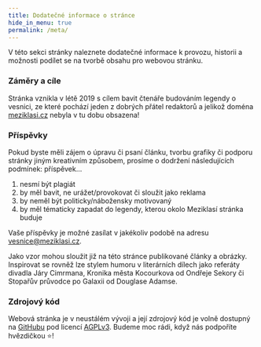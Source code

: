 ```yaml
---
title: Dodatečné informace o stránce
hide_in_menu: true
permalink: /meta/
---
```


V této sekci stránky naleznete dodatečné informace k provozu, historii a možnosti podílet se na tvorbě obsahu pro webovou stránku.


### Záměry a cíle
Stránka vznikla v létě 2019 s cílem bavit čtenáře budováním legendy o vesnici, ze které pochází jeden z dobrých přátel redaktorů a jelikož doména [meziklasi.cz](http://meziklasi.cz/) nebyla v tu dobu obsazena!


### Příspěvky
Pokud byste měli zájem o úpravu či psaní článku, tvorbu grafiky či podporu stránky jiným kreativním způsobem, prosíme o dodržení následujících podmínek: příspěvek...

1. nesmí být plagiát
2. by měl bavit, ne urážet/provokovat či sloužit jako reklama
3. by neměl být politicky/nábožensky motivovaný
4. by měl tématicky zapadat do legendy, kterou okolo Meziklasí stránka buduje

Vaše příspěvky je možné zasílat v jakékoliv podobě na adresu [vesnice@meziklasi.cz](mailto:vesnice@meziklasi.cz).

Jako vzor mohou sloužit již na této stránce publikované články a obrázky. Inspirovat se rovněž lze stylem humoru v literárních dílech jako referáty divadla Járy Cimrmana, Kronika města Kocourkova od Ondřeje Sekory či Stopařův průvodce po Galaxii od Douglase Adamse.


### Zdrojový kód
Webová stránka je v neustálém vývoji a její zdrojový kód je volně dostupný na [GitHubu](https://github.com/xiaoxiae/meziklasi) pod licencí [AGPLv3](https://github.com/xiaoxiae/meziklasi/blob/master/LICENSE.txt). Budeme moc rádi, když nás podpoříte hvězdičkou ⭐!
